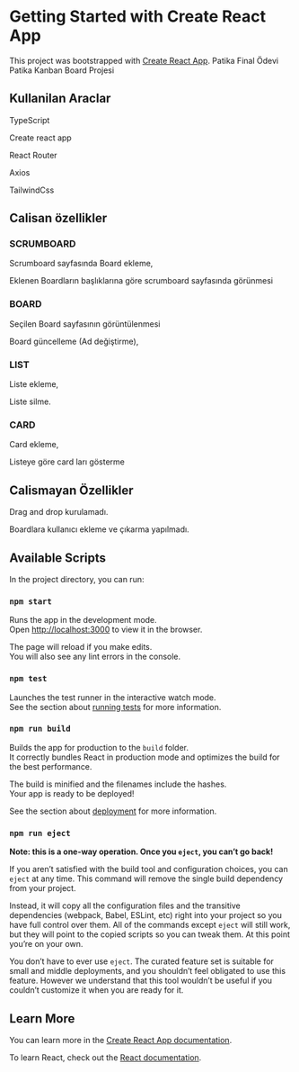 # Getting Started with Create React App

This project was bootstrapped with [Create React App](https://github.com/facebook/create-react-app).
Patika Final Ödevi
Patika Kanban Board Projesi

## Kullanilan Araclar

TypeScript 

Create react app

React Router

Axios

TailwindCss

## Calisan özellikler

### SCRUMBOARD

Scrumboard sayfasında Board ekleme,

Eklenen Boardların başlıklarına göre scrumboard sayfasında görünmesi

### BOARD

Seçilen Board sayfasının görüntülenmesi

Board güncelleme (Ad değiştirme),

### LIST

Liste ekleme,

Liste silme.

 ### CARD

Card ekleme,

Listeye göre card ları gösterme

## Calismayan Özellikler



Drag and drop kurulamadı.

Boardlara kullanıcı ekleme ve çıkarma yapılmadı.


## Available Scripts

In the project directory, you can run:

### `npm start`

Runs the app in the development mode.\
Open [http://localhost:3000](http://localhost:3000) to view it in the browser.

The page will reload if you make edits.\
You will also see any lint errors in the console.

### `npm test`

Launches the test runner in the interactive watch mode.\
See the section about [running tests](https://facebook.github.io/create-react-app/docs/running-tests) for more information.

### `npm run build`

Builds the app for production to the `build` folder.\
It correctly bundles React in production mode and optimizes the build for the best performance.

The build is minified and the filenames include the hashes.\
Your app is ready to be deployed!

See the section about [deployment](https://facebook.github.io/create-react-app/docs/deployment) for more information.

### `npm run eject`

**Note: this is a one-way operation. Once you `eject`, you can’t go back!**

If you aren’t satisfied with the build tool and configuration choices, you can `eject` at any time. This command will remove the single build dependency from your project.

Instead, it will copy all the configuration files and the transitive dependencies (webpack, Babel, ESLint, etc) right into your project so you have full control over them. All of the commands except `eject` will still work, but they will point to the copied scripts so you can tweak them. At this point you’re on your own.

You don’t have to ever use `eject`. The curated feature set is suitable for small and middle deployments, and you shouldn’t feel obligated to use this feature. However we understand that this tool wouldn’t be useful if you couldn’t customize it when you are ready for it.

## Learn More

You can learn more in the [Create React App documentation](https://facebook.github.io/create-react-app/docs/getting-started).

To learn React, check out the [React documentation](https://reactjs.org/).
